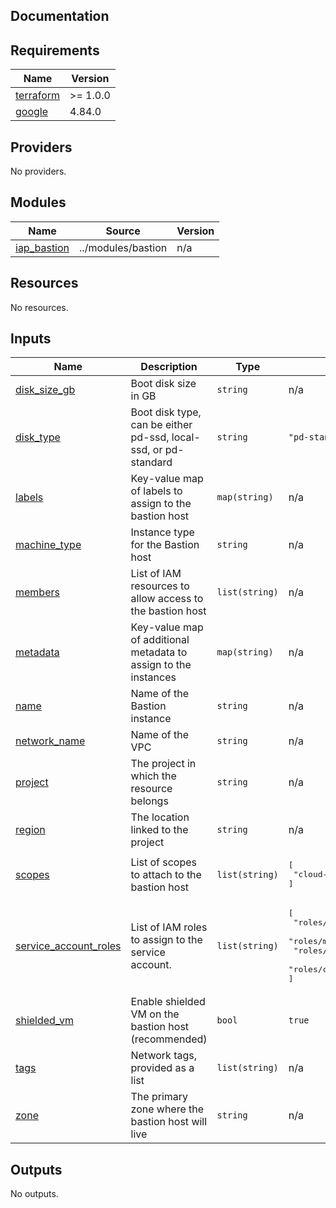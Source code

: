 ## Documentation

<!-- BEGINNING OF PRE-COMMIT-TERRAFORM DOCS HOOK -->

## Requirements

| Name                                                                     | Version  |
| ------------------------------------------------------------------------ | -------- |
| <a name="requirement_terraform"></a> [terraform](#requirement_terraform) | >= 1.0.0 |
| <a name="requirement_google"></a> [google](#requirement_google)          | 4.84.0   |

## Providers

No providers.

## Modules

| Name                                                                  | Source             | Version |
| --------------------------------------------------------------------- | ------------------ | ------- |
| <a name="module_iap_bastion"></a> [iap\_bastion](#module_iap_bastion) | ../modules/bastion | n/a     |

## Resources

No resources.

## Inputs

| Name                                                                                               | Description                                                     | Type           | Default                                                                                                                                          | Required |
| -------------------------------------------------------------------------------------------------- | --------------------------------------------------------------- | -------------- | ------------------------------------------------------------------------------------------------------------------------------------------------ | :------: |
| <a name="input_disk_size_gb"></a> [disk\_size\_gb](#input_disk_size_gb)                            | Boot disk size in GB                                            | `string`       | n/a                                                                                                                                              |   yes    |
| <a name="input_disk_type"></a> [disk\_type](#input_disk_type)                                      | Boot disk type, can be either pd-ssd, local-ssd, or pd-standard | `string`       | `"pd-standard"`                                                                                                                                  |    no    |
| <a name="input_labels"></a> [labels](#input_labels)                                                | Key-value map of labels to assign to the bastion host           | `map(string)`  | n/a                                                                                                                                              |   yes    |
| <a name="input_machine_type"></a> [machine\_type](#input_machine_type)                             | Instance type for the Bastion host                              | `string`       | n/a                                                                                                                                              |   yes    |
| <a name="input_members"></a> [members](#input_members)                                             | List of IAM resources to allow access to the bastion host       | `list(string)` | n/a                                                                                                                                              |   yes    |
| <a name="input_metadata"></a> [metadata](#input_metadata)                                          | Key-value map of additional metadata to assign to the instances | `map(string)`  | n/a                                                                                                                                              |   yes    |
| <a name="input_name"></a> [name](#input_name)                                                      | Name of the Bastion instance                                    | `string`       | n/a                                                                                                                                              |   yes    |
| <a name="input_network_name"></a> [network\_name](#input_network_name)                             | Name of the VPC                                                 | `string`       | n/a                                                                                                                                              |   yes    |
| <a name="input_project"></a> [project](#input_project)                                             | The project in which the resource belongs                       | `string`       | n/a                                                                                                                                              |   yes    |
| <a name="input_region"></a> [region](#input_region)                                                | The location linked to the project                              | `string`       | n/a                                                                                                                                              |   yes    |
| <a name="input_scopes"></a> [scopes](#input_scopes)                                                | List of scopes to attach to the bastion host                    | `list(string)` | <pre>[<br> "cloud-platform"<br>]</pre>                                                                                                           |    no    |
| <a name="input_service_account_roles"></a> [service\_account\_roles](#input_service_account_roles) | List of IAM roles to assign to the service account.             | `list(string)` | <pre>[<br> "roles/logging.logWriter",<br> "roles/monitoring.metricWriter",<br> "roles/monitoring.viewer",<br> "roles/compute.osLogin"<br>]</pre> |    no    |
| <a name="input_shielded_vm"></a> [shielded\_vm](#input_shielded_vm)                                | Enable shielded VM on the bastion host (recommended)            | `bool`         | `true`                                                                                                                                           |    no    |
| <a name="input_tags"></a> [tags](#input_tags)                                                      | Network tags, provided as a list                                | `list(string)` | n/a                                                                                                                                              |   yes    |
| <a name="input_zone"></a> [zone](#input_zone)                                                      | The primary zone where the bastion host will live               | `string`       | n/a                                                                                                                                              |   yes    |

## Outputs

No outputs.

<!-- END OF PRE-COMMIT-TERRAFORM DOCS HOOK -->
